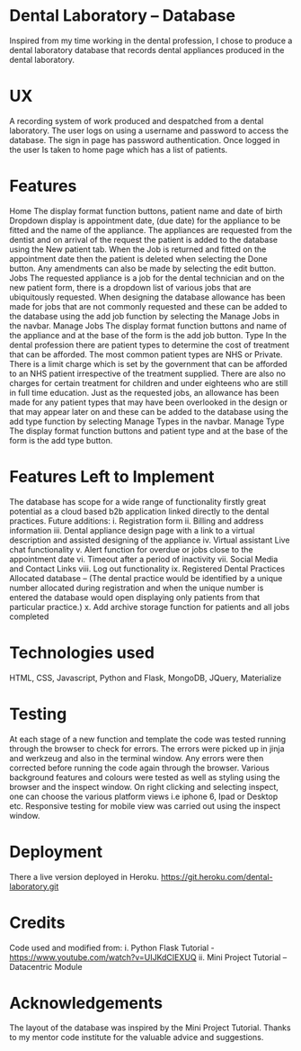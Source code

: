 # Dental Laboratory – Database
Inspired from my time working in the dental profession, I chose to produce a dental laboratory database that records dental appliances produced in the dental laboratory.  
# UX
A recording system of work produced and despatched from a dental laboratory. The user logs on using a username and password to access the database. The sign in page has password authentication. Once logged in the user Is taken to home page which has a list of patients.
# Features
Home
The display format function buttons, patient name and date of birth
Dropdown display is appointment date, (due date) for the appliance to be fitted and the name of the appliance.
The appliances are requested from the dentist and on arrival of the request the patient is added to the database using the New patient tab. When the Job is returned and fitted on the appointment date then the patient is deleted when selecting the Done button. Any amendments can also be made by selecting the edit button.
Jobs
The requested appliance is a job for the dental technician and on the new patient form, there is a dropdown list of various jobs that are ubiquitously requested. When designing the database allowance has been made for jobs that are not commonly requested and these can be added to the database using the add job function by selecting the Manage Jobs in the navbar.
Manage Jobs
The display format function buttons and name of the appliance and at the base of the form is the add job button.
Type
In the dental profession there are patient types to determine the cost of treatment that can be afforded. The most common patient types are NHS or Private.  There is a limit charge which is set by the government that can be afforded to an NHS patient irrespective of the treatment supplied.  There are also no charges for certain treatment for children and under eighteens who are still in full time education.  Just as the requested jobs, an allowance has been made for any patient types that may have been overlooked in the design or that may appear later on and these can be added to the database using the add type function by selecting Manage Types in the navbar.
Manage Type
The display format function buttons and patient type and at the base of the form is the add type button.
# Features Left to Implement
The database has scope for a wide range of functionality firstly great potential as a cloud based b2b application linked directly to the dental practices.  Future additions:
i.	Registration form
ii.	Billing and address information
iii.	Dental appliance design page with a link to a virtual description and assisted designing of the appliance
iv.	Virtual assistant Live chat functionality
v.	Alert function for overdue or jobs close to the appointment date
vi.	Timeout after a period of inactivity
vii.	Social Media and Contact Links
viii.	Log out functionality
ix.	Registered Dental Practices Allocated database – (The dental practice would be identified by a unique number allocated during registration and when the unique number is entered the database would open displaying only patients from that particular practice.)
x.	Add archive storage function for patients and all jobs completed

# Technologies used
HTML, CSS, Javascript, Python and Flask, MongoDB, JQuery, Materialize
# Testing
At each stage of a new function and template the code was tested running through the browser to check for errors. The errors were picked up in jinja and werkzeug and also in the terminal window. Any errors were then corrected before running the code again through the browser. 
Various background features and colours were tested as well as styling using the browser and the inspect window. On right clicking and selecting inspect, one can choose the various platform views i.e iphone 6, Ipad or Desktop etc.
Responsive testing for mobile view was carried out using the inspect window.
# Deployment
There a live version deployed in Heroku. https://git.heroku.com/dental-laboratory.git
# Credits
Code used and modified from:
i.	Python Flask Tutorial - https://www.youtube.com/watch?v=UIJKdCIEXUQ
ii.	Mini Project Tutorial – Datacentric Module
# Acknowledgements
The layout of the database was inspired by the Mini Project Tutorial. Thanks to my mentor code institute for the valuable advice and suggestions. 
